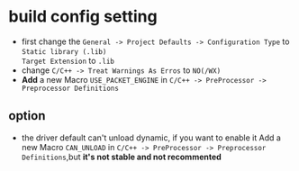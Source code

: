 # build config setting
* first change the `General -> Project Defaults -> Configuration Type` to `Static library (.lib)`<br>
`Target Extension` to `.lib`
* change `C/C++ -> Treat Warnings As Erros` to `NO(/WX)`
* **Add** a new Macro `USE_PACKET_ENGINE` in `C/C++ -> PreProcessor -> Preprocessor Definitions`


## option
* the driver default can't unload dynamic, if you want to enable it Add a new Macro `CAN_UNLOAD` in `C/C++ -> PreProcessor -> Preprocessor Definitions`,but **it's not stable and not recommented**